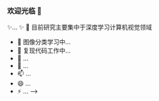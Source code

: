 ### 欢迎光临 👋

 ✨... ✨
🔭 目前研究主要集中于深度学习计算机视觉领域
- 🌱 图像分类学习中...
- 👯 复现代码工作中...
- 🤔  ...
- 💬  ...
- 📫  ...
- 😄  ...
- ⚡  ...
-->
